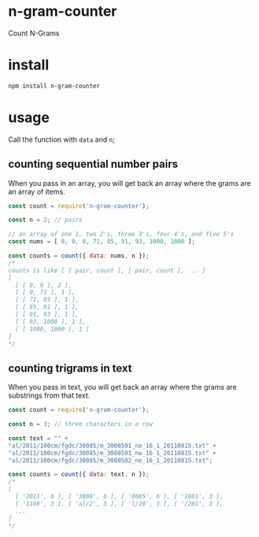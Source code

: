 # n-gram-counter
Count N-Grams

# install
```bash
npm install n-gram-counter
```

# usage
Call the function with `data` and `n`;
## counting sequential number pairs
When you pass in an array, you will get back an array where the grams are an array of items.
```javascript
const count = require('n-gram-counter');

const n = 2; // pairs

// an array of one 1, two 2's, three 3's, four 4's, and five 5's
const nums = [ 0, 0, 0, 71, 85, 91, 93, 1000, 1000 ];

const counts = count({ data: nums, n });
/*
counts is like [ [ pair, count ], [ pair, count ], ... ]
[
  [ [ 0, 0 ], 2 ],
  [ [ 0, 71 ], 1 ],
  [ [ 71, 85 ], 1 ],
  [ [ 85, 91 ], 1 ],
  [ [ 91, 93 ], 1 ],
  [ [ 93, 1000 ], 1 ],
  [ [ 1000, 1000 ], 1 ]
]
*/
```

## counting trigrams in text
When you pass in text, you will get back an array where the grams are substrings from that text.
```javascript
const count = require('n-gram-counter');

const n = 3; // three characters in a row

const text = "" +
"al/2011/100cm/fgdc/30085/m_3008501_ne_16_1_20110815.txt" +
"al/2011/100cm/fgdc/30085/m_3008501_nw_16_1_20110815.txt" +
"al/2011/100cm/fgdc/30085/m_3008502_ne_16_1_20110815.txt";

const counts = count({ data: text, n });
/*
[
  [ '2011', 6 ], [ '3008', 6 ], [ '0085', 6 ], [ '1081', 3 ],
  [ '1108', 3 ], [ 'al/2', 3 ], [ 'l/20', 3 ], [ '/201', 3 ],
  ...
]
*/
